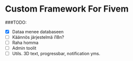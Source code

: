 <h1>Custom Framework For Fivem</h1>

###TODO:
- [X] Dataa menee databaseen
- [ ] Käännös järjestelmä i18n?
- [ ] Raha homma
- [ ] Admin toolit
- [ ] Utils. 3D text, progressbar, notification yms.

